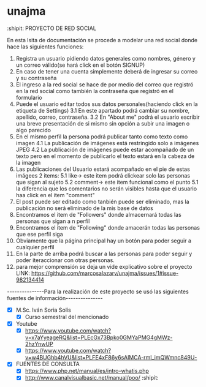 # unajma
:shipit: PROYECTO DE RED SOCIAL 

En esta lsita de documentación se procede a modelar una red social donde hace las siguientes funciones:

1. Registra un usuario pidiendo datos generales como nombres, género y un correo válido(se hará click en el botón SIGNUP)
2. En caso de tener una cuenta simplemente deberá de ingresar su correo y su contraseña
2. El ingreso a la red social se hace de por medio del correo que registró en la red social como también la contraseña que registró en el formulario
3. Puede el usuario editar todos sus datos personales(haciendo click en la etiqueta de Settings)
3.1 En este apartado podrá cambiar su nombre, apellido, correo, contraseña.
3.2 En "About me" podrá el usuario escribir una breve presentación de si mismo sin opción a subir una imagen o algo parecido 
4. En el mismo perfil la persona podrá publicar tanto como texto como imagen
4.1 La publicación de imágenes está restringido solo a imágenes JPEG 
4.2 La publicación de imágenes puede estar acompañado de un texto pero en el momento de publicarlo el texto estará en la cabeza de la imagen 
5. Las publicaciones del Usuario estará acompañado en el pie de estas imágees 2 items:
5.1 like-> este item podrá clickear solo las personas que sigan al sujeto 
5.2 comment-> este item funcional como el punto 5.1 la diferencia que los comentarios no serán visibles hasta que el usuario haa click en el item "comment"
6. El post puede ser editado como tanbién puede ser eliminado, mas la publicación no será eliminado de la mis base de datos
7. Encontramos el item de "Followers" donde almacernará todas las personas que sigan a n perfil
8. Encontramos el item de "Following" donde amacerán todas las personas que ese perfil siga 
9. Obviamente que la página principal hay un botón para poder seguir a cualquier perfil 
10. En la parte de arriba podrá buscar a las personas para poder seguir y poder iteraccionar con otras personas.
11. para mejor comprensión se deja un vide explicativo sobre el proyecto
LINK: https://github.com/marcosalazarv/unajma/issues/1#issue-982134414

---------------Para la realización de este proyecto se usó las siguientes fuentes de información---------------

- [x] M.Sc. Iván Soria Solís
    - [X] Curso semestral del mencionado

- [x] Youtube
    - [X] https://www.youtube.com/watch?v=x7aYyeageRQ&list=PLEcGx73Bpko0GMYaPMG4gMWz-2hzYnwUP
    - [x] https://www.youtube.com/watch?v=w4BUGhb4hVU&list=PLFE4xF86y6sAlMCA-rml_imQWmnc849U-

- [x] FUENTES DE CONSULTA 
    - [X] https://www.php.net/manual/es/intro-whatis.php
    - [x] http://www.canalvisualbasic.net/manual/poo/
:shipit:
